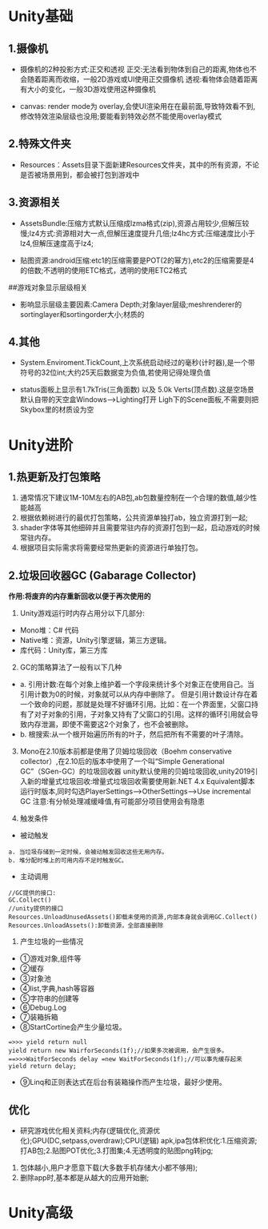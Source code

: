 
# Unity基础

## 1.摄像机

* 摄像机的2种投影方式:正交和透视
正交:无法看到物体到自己的距离,物体也不会随着距离而收缩，一般2D游戏或UI使用正交摄像机
透视:看物体会随着距离有大小的变化，一般3D游戏使用这种摄像机

* canvas: render mode为 overlay,会使UI渲染用在在最前面,导致特效看不到,修改特效渲染层级也没用;要能看到特效必然不能使用overlay模式

## 2.特殊文件夹

* Resources：Assets目录下面新建Resources文件夹，其中的所有资源，不论是否被场景用到，都会被打包到游戏中

## 3.资源相关

* AssetsBundle:压缩方式默认压缩成lzma格式(zip),资源占用较少,但解压较慢;lz4方式:资源相对大一点,但解压速度提升几倍;lz4hc方式:压缩速度比小于lz4,但解压速度高于lz4;
  
* 贴图资源:android压缩:etc1的压缩需要是POT(2的幂方),etc2的压缩需要是4的倍数;不透明的使用ETC格式，透明的使用ETC2格式

##游戏对象显示层级相关
* 影响显示层级主要因素:Camera Depth;对象layer层级;meshrenderer的sortinglayer和sortingorder大小;材质的

## 4.其他

* System.Enviroment.TickCount,上次系统启动经过的毫秒(计时器),是一个带符号的32位int;大约25天后数据变为负值,若使用记得处理负值

* status面板上显示有1.7kTris(三角面数) 以及 5.0k Verts(顶点数).这是空场景默认自带的天空盒Windows—>Lighting打开 Ligh下的Scene面板,不需要则把Skybox里的材质设为空
  
# Unity进阶

## 1.热更新及打包策略

1. 通常情况下建议1M-10M左右的AB包,ab包数量控制在一个合理的数值,越少性能越高
2. 根据依赖树进行的最优打包策略，公共资源单独打ab，独立资源打到一起;
3. shader字体等其他细碎并且需要常驻内存的资源打包到一起，启动游戏的时候常驻内存。
4. 根据项目实际需求将需要经常热更新的资源进行单独打包。

## 2.垃圾回收器GC (Gabarage Collector)

  **作用:将废弃的内存重新回收以便于再次使用的**

1. Unity游戏运行时内存占用分以下几部分:

* Mono堆：C# 代码
* Native堆：资源，Unity引擎逻辑，第三方逻辑。
* 库代码：Unity库，第三方库

2. GC的策略算法了一般有以下几种

* a. 引用计数:在每个对象上维护着一个字段来统计多个对象正在使用自己。当引用计数为0的时候，对象就可以从内存中删除了。
但是引用计数设计存在着一个致命的问题，那就是处理不好循环引用。比如：在一个界面里，父窗口持有了对子对象的引用，子对象又持有了父窗口的引用。这样的循环引用就会导致内存泄漏，即使不需要这2个对象了，也不会被删除。
* b. 根搜索:从一个根开始遍历所有的叶子，然后把所有不需要的叶子清除。

3. Mono在2.10版本前都是使用了贝姆垃圾回收（Boehm conservative collector）,在2.10后的版本中使用了一个叫“Simple Generational GC”（SGen-GC）的垃圾回收器
unity默认使用的贝姆垃圾回收,unity2019引入新的增量式垃圾回收:增量式垃圾回收需要使用新.NET 4.x Equivalent脚本运行时版本,同时勾选PlayerSettings-->OtherSettings-->Use incremental GC
注意:有分帧处理减缓峰值,有可能部分项目使用会有隐患

4. 触发条件

* 被动触发

```
a. 当垃圾存储到一定时候，会被动触发回收这些无用内存。
b. 堆分配时堆上的可用内存不足时触发GC。
```

* 主动调用

```
//GC提供的接口:
GC.Collect()
//unity提供的接口
Resources.UnloadUnusedAssets()卸载未使用的资源,内部本身就会调用GC.Collect()
Resources.UnloadAssets():卸载资源，全部直接删除
```

1. 产生垃圾的一些情况

* ①游戏对象,组件等
* ②缓存
* ③对象池
* ④list,字典,hash等容器
* ⑤字符串的创建等
* ⑥Debug.Log
* ⑦装箱拆箱
* ⑧StartCortine会产生少量垃圾。
  
```yield return 0;//会产生垃圾，int变量0被装箱。
=>>> yield return null
yield return new WairforSeconds(1f);//如果多次被调用，会产生很多。
==>>>WaitForSeconds delay =new WaitForSeconds(1f);//可以事先缓存起来
yield return delay;
```

* ⑨Linq和正则表达式在后台有装箱操作而产生垃圾，最好少使用。

## 优化

* 研究游戏优化相关资料;内存(逻辑优化,资源优化);GPU(DC,setpass,overdraw);CPU(逻辑)
apk,ipa包体积优化:1.压缩资源;打AB包;2.贴图POT优化;3.打图集;4.无透明度的贴图png转jpg;

1. 包体越小,用户才愿意下载(大多数手机存储大小都不够用);
2. 删除app时,基本都是从越大的应用开始删;

# Unity高级